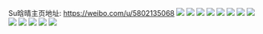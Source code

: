 Su晗晴主页地址: https://weibo.com/u/5802135068 
![](https://wx4.sinaimg.cn/mw2000/006kFanGly1h8mszv4uv7j30u012in62.jpg) 
![](https://wx4.sinaimg.cn/mw2000/006kFanGly1h8glijcgwxj30u0140woe.jpg) 
![](https://wx4.sinaimg.cn/mw2000/006kFanGly1h8btgswapyj30u00u0agg.jpg) 
![](https://wx4.sinaimg.cn/mw2000/006kFanGly1h8bthshm8rj30u01meqeq.jpg) 
![](https://wx4.sinaimg.cn/mw2000/006kFanGly1h8btht2v1rj30u01mlam8.jpg) 
![](https://wx4.sinaimg.cn/mw2000/006kFanGly1h8970gwlhoj30rs1jg49p.jpg) 
![](https://wx4.sinaimg.cn/mw2000/006kFanGly1h810omf8qxj30u01synbj.jpg) 
![](https://wx4.sinaimg.cn/mw2000/006kFanGly1h810odneeyj30u0140q8v.jpg) 
![](https://wx4.sinaimg.cn/mw2000/006kFanGly1h7gdbpztmrj336c2487a3.jpg) 
![](https://wx4.sinaimg.cn/mw2000/006kFanGly1h7gdbo8smgj335s23u1kz.jpg) 
![](https://wx4.sinaimg.cn/mw2000/006kFanGly1h7gdbsqrhij336c248wp2.jpg) 
![](https://wx4.sinaimg.cn/mw2000/006kFanGly1h7gdbwcsubj335s23ugun.jpg) 
![](https://wx4.sinaimg.cn/mw2000/006kFanGly1h7gdbz82ucj335s23ugzf.jpg) 
